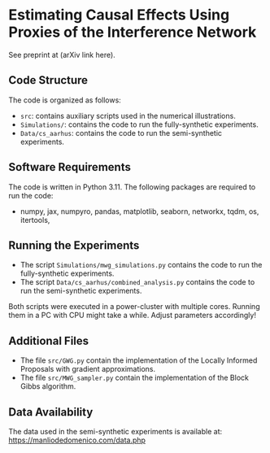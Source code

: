 
# Estimating Causal Effects Using Proxies of the Interference Network

See preprint at (arXiv link here).

## Code Structure
The code is organized as follows:
- `src`: contains auxiliary scripts used in the numerical illustrations.
- `Simulations/`: contains the code to run the fully-synthetic experiments.
- `Data/cs_aarhus`: contains the code to run the semi-synthetic experiments.

## Software Requirements
The code is written in Python 3.11. The following packages are required to run the code:
- numpy, jax, numpyro, pandas, matplotlib, seaborn, networkx, tqdm, os, itertools, 

## Running the Experiments
- The script `Simulations/mwg_simulations.py` contains the code to run the fully-synthetic experiments.
- The script `Data/cs_aarhus/combined_analysis.py` contains the code to run the semi-synthetic experiments. 

Both scripts were executed in a power-cluster with multiple cores. Running them in a PC with CPU might take a while. Adjust parameters accordingly!

## Additional Files

- The file `src/GWG.py` contain the implementation of the Locally Informed Proposals with gradient approximations.
- The file `src/MWG_sampler.py` contain the implementation of the Block Gibbs algorithm.

## Data Availability
The data used in the semi-synthetic experiments is available at: https://manliodedomenico.com/data.php
